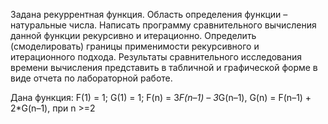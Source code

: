 Задана рекуррентная функция. Область определения функции – натуральные числа. Написать программу сравнительного вычисления данной функции рекурсивно и итерационно. Определить (смоделировать) границы применимости рекурсивного и итерационного подхода. Результаты сравнительного исследования времени вычисления представить в табличной и графической форме в виде отчета по лабораторной работе.

Дана функция: F(1) = 1; G(1) = 1; F(n) = 3*F(n–1) – 3*G(n–1), G(n) = F(n–1) + 2*G(n–1), при n >=2

